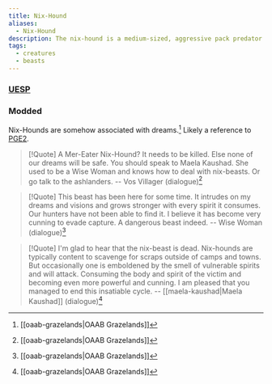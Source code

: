 ```yaml
---
title: Nix-Hound
aliases:
  - Nix-Hound
description: The nix-hound is a medium-sized, aggressive pack predator.
tags:
  - creatures
  - beasts
---
```

### [UESP](https://en.uesp.net/wiki/Morrowind:Beasts#Nix-Hound)
### Modded
Nix-Hounds are somehow associated with dreams.[^1] Likely a reference to [PGE2](https://www.imperial-library.info/content/million-eyed-insect-dreaming-morrowind).

> [!Quote]
> A Mer-Eater Nix-Hound? It needs to be killed. Else none of our dreams will be safe. You should speak to Maela Kaushad. She used to be a Wise Woman and knows how to deal with nix-beasts. Or go talk to the ashlanders.
> -- Vos Villager (dialogue)[^1]

> [!Quote]
> This beast has been here for some time. It intrudes on my dreams and visions and grows stronger with every spirit it consumes. Our hunters have not been able to find it. I believe it has become very cunning to evade capture. A dangerous beast indeed.
> -- Wise Woman (dialogue)[^1]

> [!Quote]
> I'm glad to hear that the nix-beast is dead. Nix-hounds are typically content to scavenge for scraps outside of camps and towns. But occasionally one is emboldened by the smell of vulnerable spirits and will attack. Consuming the body and spirit of the victim and becoming even more powerful and cunning. I am pleased that you managed to end this insatiable cycle.
> -- [[maela-kaushad|Maela Kaushad]] (dialogue)[^1]

[^1]: [[oaab-grazelands|OAAB Grazelands]]